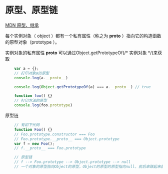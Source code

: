 # 原型、原型链

[MDN 原型、继承](https://developer.mozilla.org/zh-CN/docs/Web/JavaScript/Inheritance_and_the_prototype_chain)

每个实例对象（ object ）都有一个私有属性（称之为 __proto__ ）指向它的构造函数的原型对象（prototype ）。

实例对象的私有属性 __proto__ 可以通过Object.getPrototypeOf(/* 实例对象 */)来获取



```javascript
    var a = {};
    // 打印对象a的原型
    console.log(a.__proto__)

    console.log(Object.getPrototypeOf(a) === a.__proto__) // true

    function foo() {}
    // 打印方法的原型
    console.log(foo.prototype)
```

原型链

```javascript
    // 有如下代码
    function Foo() {}
    // Foo.prototype.constructor === Foo
    // Foo.prototype.__proto__ === Object.prototype
    var f = new Foo();
    // f.__proto__ === Foo.prototype

    // 原型链
    // f --> Foo.prototype --> Object.prototype --> null
    // 一个对象的原型指向Object的原型，Object的原型的原型指向null，前后串联起来就是一个原型链
    
```